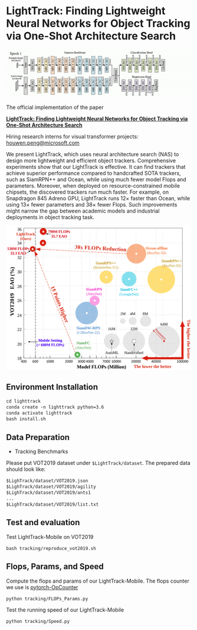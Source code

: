 # LightTrack: Finding Lightweight Neural Networks for Object Tracking via One-Shot Architecture Search

<div align="center">
  <img src="Archs.gif" width="800px" />
</div>

The official implementation of the paper 

[**LightTrack: Finding Lightweight Neural Networks for Object Tracking via One-Shot Architecture Search**](https://arxiv.org/abs/2104.14545)

Hiring research interns for visual transformer projects: houwen.peng@microsoft.com

We present LightTrack, which uses neural architecture search (NAS) to design more lightweight and efficient object trackers. Comprehensive experiments show that our LightTrack is effective. It can find trackers that achieve superior performance compared to handcrafted SOTA trackers, such as SiamRPN++ and Ocean, while using much fewer model Flops and parameters. Moreover, when deployed on resource-constrained mobile chipsets, the discovered trackers run much faster. For example, on Snapdragon 845 Adreno GPU, LightTrack runs 12× faster than Ocean, while using 13× fewer parameters and 38× fewer Flops. Such improvements might narrow the gap between academic models and industrial deployments in object tracking task.

<div align="center">
  <img src="LightTrack_Fig1.PNG" width="500px" />
</div>

## Environment Installation
```
cd lighttrack
conda create -n lighttrack python=3.6
conda activate lighttrack
bash install.sh
```
## Data Preparation
- Tracking Benchmarks

Please put VOT2019 dataset under `$LightTrack/dataset`. The prepared data should look like:
```
$LighTrack/dataset/VOT2019.json
$LighTrack/dataset/VOT2019/agility
$LighTrack/dataset/VOT2019/ants1
...
$LighTrack/dataset/VOT2019/list.txt
```
## Test and evaluation
Test LightTrack-Mobile on VOT2019
```
bash tracking/reproduce_vot2019.sh
```
## Flops, Params, and Speed
Compute the flops and params of our LightTrack-Mobile. The flops counter we use is [pytorch-OpCounter](https://github.com/Lyken17/pytorch-OpCounter)
```
python tracking/FLOPs_Params.py
```
Test the running speed of our LightTrack-Mobile
```
python tracking/Speed.py
```
